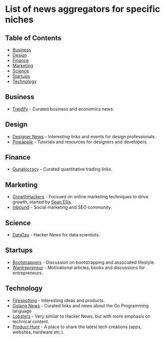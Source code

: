 # List of news aggregators for specific niches

## Table of Contents

* [Business](#business)
* [Design](#design)
* [Finance](#finance)
* [Marketing](#marketing)
* [Science](#science)
* [Startups](#startups)
* [Technology](#technology)

## Business

* [Trejdify](http://www.trejdify.com) - Curated business and economics news.

## Design

* [Designer News](https://www.designernews.co) - Interesting links and events for design professionals.
* [Pineapple](http://pineapple.io) - Tutorials and resources for designers and developers.

## Finance

* [Qunatocracy](http://quantocracy.com) - Curated quantitative trading links.

## Marketing

* [GrowthHackers](https://growthhackers.com) - Focsued on online marketing techniques to drive growth, started by [Sean Ellis](https://www.quora.com/profile/Sean-Ellis).
* [Inbound](https://inbound.org) - Social marketing and SEO community.

## Science

* [DataTau](http://www.datatau.com) - Hacker News for data scientists.

## Startups

* [Bootstrappers](http://www.bootstrappers.io) - Discussion on bootstrapping and associated lifestyle.
* [Wantrepreneur](http://wantrepreneur.io/) - Motivational articles, books and discussions for entrepreneurs. 

## Technology

* [Firespotting](http://firespotting.com) - Interesting ideas and products.
* [Golang News](https://golangnews.com) - Curated links and news about the Go Programming language
* [Lobsters](https://lobste.rs) - Very similar to Hacker News, but with more emphasis on technical content.
* [Product Hunt](https://www.producthunt.com) - A place to share the latest tech creations (apps, websites, hardware etc.).
